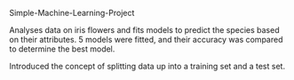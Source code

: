 Simple-Machine-Learning-Project

Analyses data on iris flowers and fits models to predict the species based on their attributes. 5 models were fitted,
and their accuracy was compared to determine the best model.
 
 Introduced the concept of splitting data up into a training set and a test set.
